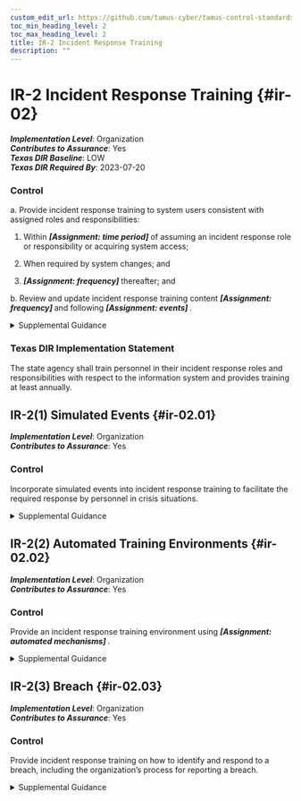 ```yaml
---
custom_edit_url: https://github.com/tamus-cyber/tamus-control-standards/tree/main/content/tamus.edu/TAMUS_profile.xml
toc_min_heading_level: 2
toc_max_heading_level: 2
title: IR-2 Incident Response Training
description: ""
---
```


# IR-2 Incident Response Training {#ir-02}

_**Implementation Level**_: Organization\
_**Contributes to Assurance**_: Yes\
_**Texas DIR Baseline**_: LOW\
_**Texas DIR Required By**_: 2023-07-20

### Control

a. Provide incident response training to system users consistent with assigned roles and responsibilities:

1. Within <strong title="ir-02_odp.01"> <em>[Assignment: time period]</em> </strong> of assuming an incident response role or responsibility or acquiring system access;

2. When required by system changes; and

3.  <strong title="ir-02_odp.02"> <em>[Assignment: frequency]</em> </strong> thereafter; and

b. Review and update incident response training content <strong title="ir-02_odp.03"> <em>[Assignment: frequency]</em> </strong> and following <strong title="ir-02_odp.04"> <em>[Assignment: events]</em> </strong>.

<details>
  <summary>Supplemental Guidance</summary>

Incident response training is associated with the assigned roles and responsibilities of organizational personnel to ensure that the appropriate content and level of detail are included in such training. For example, users may only need to know who to call or how to recognize an incident; system administrators may require additional training on how to handle incidents; and incident responders may receive more specific training on forensics, data collection techniques, reporting, system recovery, and system restoration. Incident response training includes user training in identifying and reporting suspicious activities from external and internal sources. Incident response training for users may be provided as part of <a xmlns="http://csrc.nist.gov/ns/oscal/1.0" href="#at-2">AT-2</a> or <a xmlns="http://csrc.nist.gov/ns/oscal/1.0" href="#at-3">AT-3</a> . Events that may precipitate an update to incident response training content include, but are not limited to, incident response plan testing or response to an actual incident (lessons learned), assessment or audit findings, or changes in applicable laws, executive orders, directives, regulations, policies, standards, and guidelines.

</details>

### Texas DIR Implementation Statement

The state agency shall train personnel in their incident response roles and responsibilities with respect to the information system and provides training at least annually.

## IR-2(1) Simulated Events {#ir-02.01}

_**Implementation Level**_: Organization\
_**Contributes to Assurance**_: Yes

### Control

Incorporate simulated events into incident response training to facilitate the required response by personnel in crisis situations.

<details>
  <summary>Supplemental Guidance</summary>

Organizations establish requirements for responding to incidents in incident response plans. Incorporating simulated events into incident response training helps to ensure that personnel understand their individual responsibilities and what specific actions to take in crisis situations.

</details>

## IR-2(2) Automated Training Environments {#ir-02.02}

_**Implementation Level**_: Organization\
_**Contributes to Assurance**_: Yes

### Control

Provide an incident response training environment using <strong title="ir-02.02_odp"> <em>[Assignment: automated mechanisms]</em> </strong>.

<details>
  <summary>Supplemental Guidance</summary>

Automated mechanisms can provide a more thorough and realistic incident response training environment. This can be accomplished, for example, by providing more complete coverage of incident response issues, selecting more realistic training scenarios and environments, and stressing the response capability.

</details>

## IR-2(3) Breach {#ir-02.03}

_**Implementation Level**_: Organization\
_**Contributes to Assurance**_: Yes

### Control

Provide incident response training on how to identify and respond to a breach, including the organization’s process for reporting a breach.

<details>
  <summary>Supplemental Guidance</summary>

For federal agencies, an incident that involves personally identifiable information is considered a breach. A breach results in the loss of control, compromise, unauthorized disclosure, unauthorized acquisition, or a similar occurrence where a person other than an authorized user accesses or potentially accesses personally identifiable information or an authorized user accesses or potentially accesses such information for other than authorized purposes. The incident response training emphasizes the obligation of individuals to report both confirmed and suspected breaches involving information in any medium or form, including paper, oral, and electronic. Incident response training includes tabletop exercises that simulate a breach. See <a xmlns="http://csrc.nist.gov/ns/oscal/1.0" href="#ir-2.1">IR-2(1)</a>.

</details>

